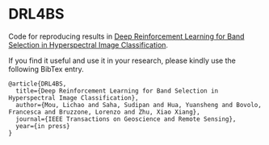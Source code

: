 # DRL4BS

Code for reproducing results in [Deep Reinforcement Learning for Band Selection in Hyperspectral Image Classification]().

If you find it useful and use it in your research, please kindly use the following BibTex entry.
```
@article{DRL4BS,
  title={Deep Reinforcement Learning for Band Selection in Hyperspectral Image Classification},
  author={Mou, Lichao and Saha, Sudipan and Hua, Yuansheng and Bovolo, Francesca and Bruzzone, Lorenzo and Zhu, Xiao Xiang},
  journal={IEEE Transactions on Geoscience and Remote Sensing},
  year={in press}
}
```
